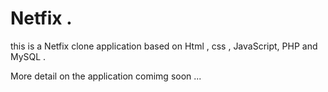 # Netfix .
 this is a Netfix clone application based on Html , css , JavaScript, PHP and MySQL .
 
 More detail on the application comimg soon ...
